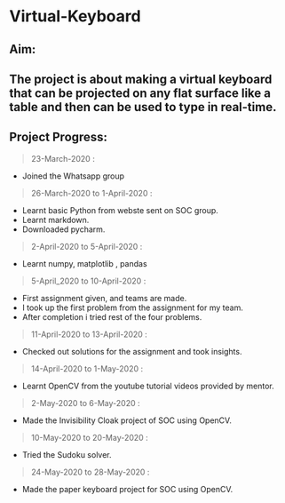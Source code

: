 # Virtual-Keyboard

## Aim:
The project is about making a virtual keyboard that can be projected on any flat surface
like a table and then can be used to type in real-time.
---
## Project Progress:
>23-March-2020 :
* Joined the Whatsapp group
>26-March-2020 to 1-April-2020 :
* Learnt basic Python from webste sent on SOC group.
* Learnt markdown.
* Downloaded pycharm.
>2-April-2020 to 5-April-2020 :
* Learnt numpy, matplotlib , pandas
>5-April_2020 to 10-April-2020 :
* First assignment given, and teams are made.
* I took up the first problem from the assignment for my team.
* After completion i tried rest of the four problems.
>11-April-2020 to 13-April-2020 :
* Checked out solutions for the assignment and took insights.
>14-April-2020 to 1-May-2020 :
* Learnt OpenCV from the youtube tutorial videos provided by mentor.
>2-May-2020 to 6-May-2020 :
* Made the Invisibility Cloak project of SOC using OpenCV.
>10-May-2020 to 20-May-2020 :
* Tried the Sudoku solver.
>24-May-2020 to 28-May-2020 :
* Made the paper keyboard project for SOC using OpenCV.




